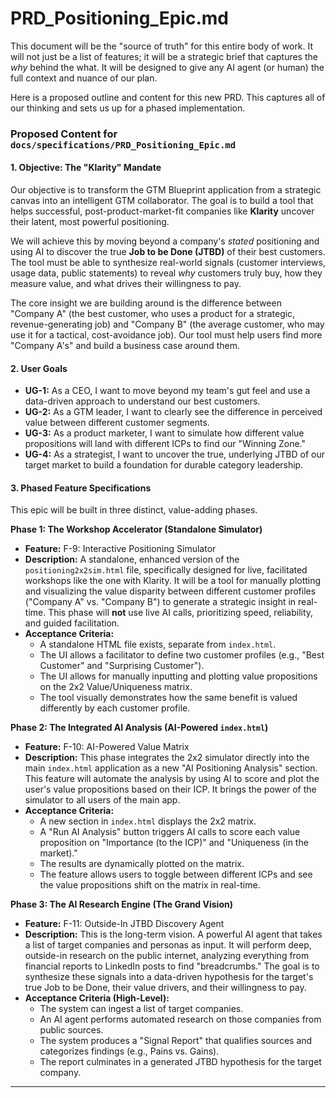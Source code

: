 # PRD_Positioning_Epic.md
This document will be the "source of truth" for this entire body of work. It will not just be a list of features; it will be a strategic brief that captures the *why* behind the what. It will be designed to give any AI agent (or human) the full context and nuance of our plan.

Here is a proposed outline and content for this new PRD. This captures all of our thinking and sets us up for a phased implementation.

### **Proposed Content for `docs/specifications/PRD_Positioning_Epic.md`**

#### **1. Objective: The "Klarity" Mandate**

Our objective is to transform the GTM Blueprint application from a strategic canvas into an intelligent GTM collaborator. The goal is to build a tool that helps successful, post-product-market-fit companies like **Klarity** uncover their latent, most powerful positioning.

We will achieve this by moving beyond a company's *stated* positioning and using AI to discover the true **Job to be Done (JTBD)** of their best customers. The tool must be able to synthesize real-world signals (customer interviews, usage data, public statements) to reveal *why* customers truly buy, how they measure value, and what drives their willingness to pay.

The core insight we are building around is the difference between "Company A" (the best customer, who uses a product for a strategic, revenue-generating job) and "Company B" (the average customer, who may use it for a tactical, cost-avoidance job). Our tool must help users find more "Company A's" and build a business case around them.

#### **2. User Goals**

* **UG-1:** As a CEO, I want to move beyond my team's gut feel and use a data-driven approach to understand our best customers.
* **UG-2:** As a GTM leader, I want to clearly see the difference in perceived value between different customer segments.
* **UG-3:** As a product marketer, I want to simulate how different value propositions will land with different ICPs to find our "Winning Zone."
* **UG-4:** As a strategist, I want to uncover the true, underlying JTBD of our target market to build a foundation for durable category leadership.

#### **3. Phased Feature Specifications**

This epic will be built in three distinct, value-adding phases.

**Phase 1: The Workshop Accelerator (Standalone Simulator)**
* **Feature:** F-9: Interactive Positioning Simulator
* **Description:** A standalone, enhanced version of the `positioning2x2sim.html` file, specifically designed for live, facilitated workshops like the one with Klarity. It will be a tool for manually plotting and visualizing the value disparity between different customer profiles ("Company A" vs. "Company B") to generate a strategic insight in real-time. This phase will **not** use live AI calls, prioritizing speed, reliability, and guided facilitation.
* **Acceptance Criteria:**
    * A standalone HTML file exists, separate from `index.html`.
    * The UI allows a facilitator to define two customer profiles (e.g., "Best Customer" and "Surprising Customer").
    * The UI allows for manually inputting and plotting value propositions on the 2x2 Value/Uniqueness matrix.
    * The tool visually demonstrates how the same benefit is valued differently by each customer profile.

**Phase 2: The Integrated AI Analysis (AI-Powered `index.html`)**
* **Feature:** F-10: AI-Powered Value Matrix
* **Description:** This phase integrates the 2x2 simulator directly into the main `index.html` application as a new "AI Positioning Analysis" section. This feature will automate the analysis by using AI to score and plot the user's value propositions based on their ICP. It brings the power of the simulator to all users of the main app.
* **Acceptance Criteria:**
    * A new section in `index.html` displays the 2x2 matrix.
    * A "Run AI Analysis" button triggers AI calls to score each value proposition on "Importance (to the ICP)" and "Uniqueness (in the market)."
    * The results are dynamically plotted on the matrix.
    * The feature allows users to toggle between different ICPs and see the value propositions shift on the matrix in real-time.

**Phase 3: The AI Research Engine (The Grand Vision)**
* **Feature:** F-11: Outside-In JTBD Discovery Agent
* **Description:** This is the long-term vision. A powerful AI agent that takes a list of target companies and personas as input. It will perform deep, outside-in research on the public internet, analyzing everything from financial reports to LinkedIn posts to find "breadcrumbs." The goal is to synthesize these signals into a data-driven hypothesis for the target's true Job to be Done, their value drivers, and their willingness to pay.
* **Acceptance Criteria (High-Level):**
    * The system can ingest a list of target companies.
    * An AI agent performs automated research on those companies from public sources.
    * The system produces a "Signal Report" that qualifies sources and categorizes findings (e.g., Pains vs. Gains).
    * The report culminates in a generated JTBD hypothesis for the target company.

---